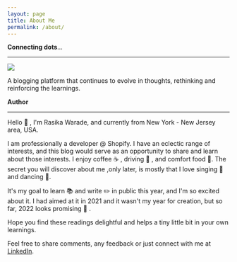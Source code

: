 ```yaml
---
layout: page
title: About Me
permalink: /about/
---
```


**Connecting dots**...

-----

![]({{site.baseurl}}/images/dots.png)

A blogging platform that continues to evolve in thoughts, rethinking and reinforcing the learnings.


**Author**

-----

Hello :wave: , I'm Rasika Warade, and currently from New York - New Jersey area, USA.

I am professionally a developer @ Shopify. I have an eclectic range of interests, and this blog would serve as an opportunity to share and learn about those interests. I enjoy coffee :coffee: , driving :car: , and comfort food :rice:. The secret you will discover about me ,only later, is mostly that I love singing :microphone: and dancing :dancer:.

It's my goal to learn :books: and write :pencil2: in public this year, and I'm so excited about it. I had aimed at it in 2021 and it wasn't my year for creation, but so far, 2022 looks promising :high_brightness: .

Hope you find these readings delightful and helps a tiny little bit in your own learnings. 

Feel free to share comments, any feedback or just connect with me at [LinkedIn](https://www.linkedin.com/in/rasikawarade/).





